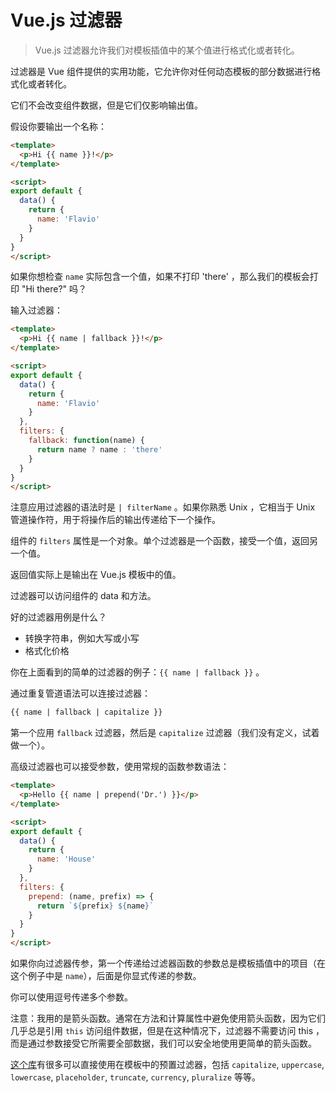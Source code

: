 # Vue.js 过滤器

> Vue.js 过滤器允许我们对模板插值中的某个值进行格式化或者转化。

过滤器是 Vue 组件提供的实用功能，它允许你对任何动态模板的部分数据进行格式化或者转化。

它们不会改变组件数据，但是它们仅影响输出值。

假设你要输出一个名称：

```html
<template>
  <p>Hi {{ name }}!</p>
</template>

<script>
export default {
  data() {
    return {
      name: 'Flavio'
    }
  }
}
</script>
```

如果你想检查 `name` 实际包含一个值，如果不打印 'there' ，那么我们的模板会打印 "Hi there?" 吗？

输入过滤器：

```html
<template>
  <p>Hi {{ name | fallback }}!</p>
</template>

<script>
export default {
  data() {
    return {
      name: 'Flavio'
    }
  },
  filters: {
    fallback: function(name) {
      return name ? name : 'there'
    }
  }
}
</script>
```

注意应用过滤器的语法时是 `| filterName` 。如果你熟悉 Unix ，它相当于 Unix 管道操作符，用于将操作后的输出传递给下一个操作。

组件的 `filters` 属性是一个对象。单个过滤器是一个函数，接受一个值，返回另一个值。

返回值实际上是输出在 Vue.js 模板中的值。

过滤器可以访问组件的 data 和方法。

好的过滤器用例是什么？

- 转换字符串，例如大写或小写
- 格式化价格

你在上面看到的简单的过滤器的例子：`{{ name | fallback }}` 。

通过重复管道语法可以连接过滤器：

```html
{{ name | fallback | capitalize }}
```

第一个应用 `fallback` 过滤器，然后是 `capitalize` 过滤器（我们没有定义，试着做一个）。

高级过滤器也可以接受参数，使用常规的函数参数语法：

```html
<template>
  <p>Hello {{ name | prepend('Dr.') }}</p>
</template>

<script>
export default {
  data() {
    return {
      name: 'House'
    }
  },
  filters: {
    prepend: (name, prefix) => {
      return `${prefix} ${name}`
    }
  }
}
</script>
```

如果你向过滤器传参，第一个传递给过滤器函数的参数总是模板插值中的项目（在这个例子中是 `name`），后面是你显式传递的参数。

你可以使用逗号传递多个参数。

注意：我用的是箭头函数。通常在方法和计算属性中避免使用箭头函数，因为它们几乎总是引用 `this` 访问组件数据，但是在这种情况下，过滤器不需要访问 this ，而是通过参数接受它所需要全部数据，我们可以安全地使用更简单的箭头函数。

[这个库](https://www.npmjs.com/package/vue2-filters)有很多可以直接使用在模板中的预置过滤器，包括 `capitalize`, `uppercase`, `lowercase`, `placeholder`, `truncate`, `currency`, `pluralize` 等等。
